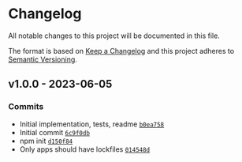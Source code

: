 # Changelog

All notable changes to this project will be documented in this file.

The format is based on [Keep a Changelog](https://keepachangelog.com/en/1.0.0/)
and this project adheres to [Semantic Versioning](https://semver.org/spec/v2.0.0.html).

## v1.0.0 - 2023-06-05

### Commits

- Initial implementation, tests, readme [`b0ea758`](https://github.com/inspect-js/deep-equal-json/commit/b0ea7585c1ac7dad85f24ac587165234403b30ac)
- Initial commit [`6c9f0db`](https://github.com/inspect-js/deep-equal-json/commit/6c9f0db4b2546a9fcfc3f0369e8b12c936f6cb82)
- npm init [`d150f84`](https://github.com/inspect-js/deep-equal-json/commit/d150f84124461e4f64cbe1a005b61751db6f4752)
- Only apps should have lockfiles [`014548d`](https://github.com/inspect-js/deep-equal-json/commit/014548d1095c752ba131e99f8987e70cb42cfa13)
